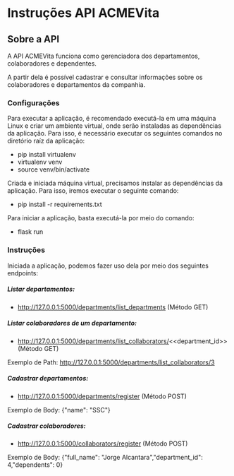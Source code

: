 # Instruções API ACMEVita

## Sobre a API

A API ACMEVita funciona como gerenciadora dos departamentos, colaboradores e dependentes.

A partir dela é possível cadastrar e consultar informações sobre os colaboradores e departamentos da companhia.

### Configurações

Para executar a aplicação, é recomendado executá-la em uma máquina Linux e criar um ambiente virtual, onde serão instaladas as dependências da aplicação. Para isso, é necessário executar os seguintes comandos no diretório raíz da aplicação:
* pip install virtualenv
* virtualenv venv
* source venv/bin/activate

Criada e iniciada máquina virtual, precisamos instalar as dependências da aplicação. Para isso, iremos executar o seguinte comando:
* pip install -r requirements.txt

Para iniciar a aplicação, basta executá-la por meio do comando:
* flask run

### Instruções

Iniciada a aplicação, podemos fazer uso dela por meio dos seguintes endpoints:

##### Listar departamentos:
* http://127.0.0.1:5000/departments/list_departments (Método GET)

##### Listar colaboradores de um departamento:
* http://127.0.0.1:5000/departments/list_collaborators/<<department_id>> (Método GET)

Exemplo de Path: http://127.0.0.1:5000/departments/list_collaborators/3

##### Cadastrar departamentos:
* http://127.0.0.1:5000/departments/register (Método POST)

Exemplo de Body: {"name": "SSC"}

##### Cadastrar colaboradores:
* http://127.0.0.1:5000/collaborators/register (Método POST)

Exemplo de Body: {"full_name": "Jorge Alcantara","department_id": 4,"dependents": 0}
